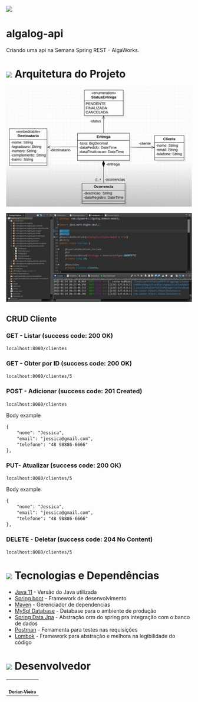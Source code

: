 ![](https://msr.algaworks.com/img/MSR_logo.f7f5959fd043d33bf2c2ec21498c19abfa170e0bcdca0b715f943a7afd402852.png)

# algalog-api

Criando uma api na Semana Spring REST - AlgaWorks.


<h1 id="arquitetura">
<img src="https://img.icons8.com/office/30/000000/blueprint.png"/>
  Arquitetura do Projeto
</h1>

![Diagrama](https://github.com/oneyottabyte/algalog-api/blob/main/assets/Diagrama%20de%20classes.JPG?raw=true/)


![algalog](https://github.com/oneyottabyte/algalog-api/blob/main/assets/algalog-api.JPG?raw=true)
## CRUD Cliente


### GET - Listar (success code: 200 OK)
```
localhost:8080/clientes
```


### GET - Obter por ID (success code: 200 OK)
```
localhost:8080/clientes/5
```

### POST - Adicionar (success code: 201 Created)
```
localhost:8080/clientes
```
Body example
```
{
    "nome": "Jessica",
    "email": "jessica@gmail.com",
    "telefone": "48 98886-6666"
},
```


### PUT- Atualizar (success code: 200 OK)
```
localhost:8080/clientes/5
```
Body example
```
{
    "nome": "Jessica",
    "email": "jessica@gmail.com",
    "telefone": "48 98886-6666"
},
```

### DELETE - Deletar (success code: 204 No Content)
```
localhost:8080/clientes/5
```

<h1 id="tecnologias-dependencias">
<img height="30" src="https://img.icons8.com/fluency/50/000000/administrative-tools.png"/>
	Tecnologias e Dependências
</h1>

<a name = "tech_stack"></a>

- [Java 11](https://www.oracle.com/br/java/technologies/javase/jdk11-archive-downloads.html) - Versão do Java utilizada
- [Spring boot](https://spring.io/projects/spring-boot) - Framework de desenvolvimento
- [Maven](https://maven.apache.org/) - Gerenciador de dependencias
- [MySql Database](https://www.mysql.com/) - Database para o ambiente de produção
- [Spring Data Jpa](https://spring.io/projects/spring-data-jpa) - Abstração orm do spring pra integração com o banco de dados
- [Postman](https://www.postman.com/) - Ferramenta para testes nas requisições
- [Lombok](https://projectlombok.org/) - Framework para abstração e melhora na legibilidade do código


<h1 id="desenvolvedors">
<img height="30" src="https://img.icons8.com/color/48/000000/devpost.png"/>
  Desenvolvedor
</h1>

<table align="center">
     <td align="center"><a href="https://github.com/oneyottabyte"><img style="border-radius: 50%;" src="https://avatars.githubusercontent.com/oneyottabyte" width="100px;" alt=""/><br /><sub><b>Dorian Vieira</b></sub></a><br /><a href="https://github.com/oneyottabyte" title="Dorian Vieira"></a></td>
</table>

